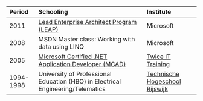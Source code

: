 | Period | Schooling | Institute |
|:-------|:----------|:----------|
| 2011 | [Lead Enterprise Architect Program (LEAP)](https://blogs.technet.microsoft.com/dutchpts/2010/07/29/aankondiging-lead-enterprise-architect-program-leap/) | Microsoft |
| 2008 | MSDN Master class: Working with data using LINQ | Microsoft |
| 2005 | [Microsoft Certified .NET Application Developer (MCAD)](http://www.microsoft-certification.co.uk/mcad_training.html) | [Twice IT Training](https://www.linkedin.com/company/twice-it-training) |
| 1994-1998 | University of Professional Education (HBO) in Electrical Engineering/Telematics | [Technische Hogeschool Rijswijk](http://www.dehaagsehogeschool.nl/over-de-hogeschool/tussenpagina-thrijswijk) |
